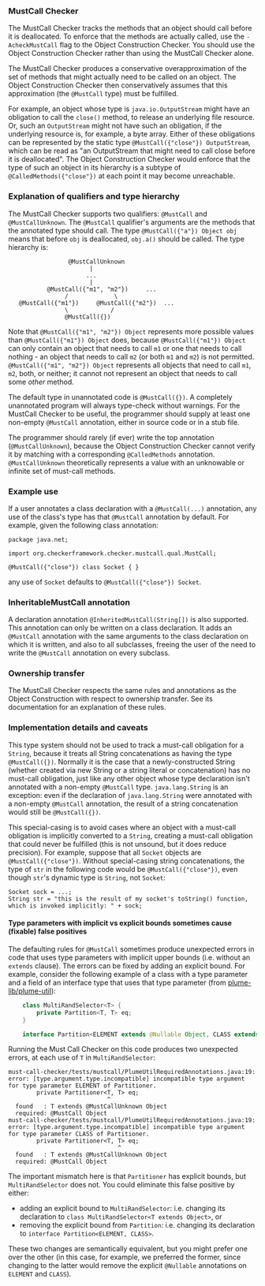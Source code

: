 ### MustCall Checker

The MustCall Checker tracks the methods that an object should call before it is deallocated.
To enforce that the methods are actually called, use
the `-AcheckMustCall` flag to the Object Construction Checker. You should use the Object
Construction Checker rather than using the MustCall Checker alone.

The MustCall Checker produces a conservative overapproximation of the set of methods that might
actually need to be called on an object. The Object Construction Checker then conservatively assumes
that this approximation (the `@MustCall` type) must be fulfilled.

For example, an object whose type is `java.io.OutputStream` might
have an obligation to call the `close()` method, to release an underlying file resource. Or,
such an `OutputStream` might not have such an obligation, if the underlying resource is, for
example, a byte array. Either of these obligations can be represented by the static type
`@MustCall({"close"}) OutputStream`, which can be read as "an OutputStream that might need
to call close before it is deallocated". The Object Construction Checker would enforce that the
type of such an object in its hierarchy is a subtype of `@CalledMethods({"close"})` at each
point it may become unreachable.

### Explanation of qualifiers and type hierarchy

The MustCall Checker supports two qualifiers: `@MustCall` and `@MustCallUnknown`. The `@MustCall`
qualifier's arguments are the methods that the annotated type
should call. The type `@MustCall({"a"}) Object obj` means
that before `obj` is deallocated, `obj.a()` should be called.
The type hierarchy is:

                     @MustCallUnknown
                           |
                          ...
                           |
               @MustCall({"m1", "m2"})     ...
                    /             \
       @MustCall({"m1"})     @MustCall({"m2"})  ...
                    \            /
                    @MustCall({})

Note that `@MustCall({"m1", "m2"}) Object` represents more possible values than
`@MustCall({"m1"}) Object` does, because `@MustCall({"m1"}) Object` can only
contain an object that needs to call `m1` or one that needs to call nothing - an
object that needs to call `m2` (or both `m1` and `m2`) is not permitted.
`@MustCall({"m1", "m2"}) Object` represents all objects that need to
call `m1`, `m2`, both, or neither; it cannot not represent an object that needs
to call some *other* method.

The default type in unannotated code is `@MustCall({})`.
A completely unannotated program will always type-check without warnings.
For the MustCall Checker to be useful, the programmer should supply at least one non-empty
`@MustCall` annotation, either in source code or in a stub file.

The programmer should rarely (if ever) write the top annotation (`@MustCallUnknown`), because
the Object Construction Checker cannot verify it by matching with a corresponding `@CalledMethods`
annotation. `@MustCallUnknown` theoretically represents a value with an unknowable or infinite set
of must-call methods.

### Example use

If a user annotates a class declaration with a `@MustCall(...)` annotation, any use of the class's
type has that `@MustCall` annotation by default. For example, given the following class annotation:

    package java.net;
    
    import org.checkerframework.checker.mustcall.qual.MustCall;
    
    @MustCall({"close"}) class Socket { }
    
any use of `Socket` defaults to `@MustCall({"close"}) Socket`.

### InheritableMustCall annotation

A declaration annotation `@InheritedMustCall(String[])` is also supported. This annotation can only
be written on a class declaration. It adds an `@MustCall` annotation with the same arguments to
the class declaration on which it is written, and also to all subclasses, freeing the user of the need
to write the `@MustCall` annotation on every subclass.

### Ownership transfer

The MustCall Checker respects the same rules and annotations as the Object Construction with respect to ownership 
transfer. See its documentation for an explanation of these rules.

### Implementation details and caveats

This type system should not be used to track a must-call obligation for a `String`, because it treats all
String concatenations as having the type `@MustCall({})`. 
Normally it is the case that a newly-constructed String (whether created via new String or a string literal 
or concatenation) has no must-call obligation, just like any other object whose type declaration isn't annotated with a 
non-empty `@MustCall` type. `java.lang.String` is an exception: even if the declaration of `java.lang.String` were 
annotated with a non-empty `@MustCall` annotation, the result of a string concatenation would still be `@MustCall({})`. 

This special-casing is to avoid cases where
an object with a must-call obligation is implicitly converted to a `String`, creating a must-call obligation
that could never be fulfilled (this is not unsound, but it does reduce precision). For example, suppose that
all `Socket` objects are `@MustCall({"close"})`. Without special-casing string concatenations, the type of
`str` in the following code would be `@MustCall({"close"})`, even though `str`'s dynamic type is `String`, not
`Socket`:

    Socket sock = ...;
    String str = "this is the result of my socket's toString() function, which is invoked implicitly: " + sock;

#### Type parameters with implicit vs explicit bounds sometimes cause (fixable) false positives

The defaulting rules for `@MustCall` sometimes produce unexpected errors in code
that uses type parameters with implicit upper bounds (i.e. without an `extends` clause).
The errors can be fixed by adding an explicit bound. For example, consider the following
example of a class with a type parameter and a field of an interface type that uses that
type parameter (from [plume-lib/plume-util](https://github.com/plume-lib/plume-util)):

```java
    class MultiRandSelector<T> {
        private Partition<T, T> eq;
    }

    interface Partition<ELEMENT extends @Nullable Object, CLASS extends @Nullable Object> {}
```

Running the Must Call Checker on this code produces two unexpected errors, at each use
of `T` in `MultiRandSelector`:

```
must-call-checker/tests/mustcall/PlumeUtilRequiredAnnotations.java:19: error: [type.argument.type.incompatible] incompatible type argument for type parameter ELEMENT of Partitioner.
        private Partitioner<T, T> eq;
                            ^
  found   : T extends @MustCallUnknown Object
  required: @MustCall Object
must-call-checker/tests/mustcall/PlumeUtilRequiredAnnotations.java:19: error: [type.argument.type.incompatible] incompatible type argument for type parameter CLASS of Partitioner.
        private Partitioner<T, T> eq;
                               ^
  found   : T extends @MustCallUnknown Object
  required: @MustCall Object
```

The important mismatch here is that `Partitioner` has explicit bounds, but `MultiRandSelector`
does not. You could eliminate this false positive by either:
* adding an explicit bound to `MultiRandSelector`: i.e. changing its declaration to `class MultiRandSelector<T extends Object>`, or
* removing the explicit bound from `Partition`: i.e. changing its declaration to `interface Partition<ELEMENT, CLASS>`.

These two changes are semantically equivalent, but you might prefer one over the other (in this case, for example,
we preferred the former, since changing to the latter would remove the explicit `@Nullable` annotations on
`ELEMENT` and `CLASS`).
